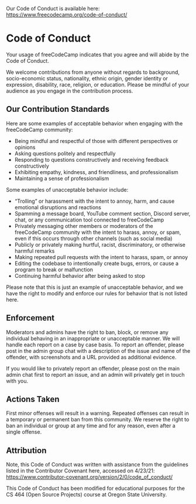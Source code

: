 Our Code of Conduct is available here: <https://www.freecodecamp.org/code-of-conduct/>

# Code of Conduct

Your usage of freeCodeCamp indicates that you agree and will abide by the Code of Conduct.

We welcome contributions from anyone without regards to background, socio-economic status, nationality, ethnic origin, gender identity or expression, disability, race, religion, or education. 
Please be mindful of your audience as you engage in the contribution process. 


## Our Contribution Standards

Here are some examples of acceptable behavior when engaging with the freeCodeCamp community: 

- Being mindful and respectful of those with different perspectives or opinions
- Asking questions politely and respectfully
- Responding to questions constructively and receiving feedback constructively
- Exhibiting empathy, kindness, and friendliness, and professionalism 
- Maintaining a sense of professionalism

Some examples of unacceptable behavior include: 
- “Trolling” or harassment with the intent to annoy, harm, and cause emotional disruptions and reactions
- Spamming a message board, YouTube comment section, Discord server, chat, or any communication tool connected to freeCodeCamp
- Privately messaging other members or moderators of the freeCodeCamp community with the intent to harass, annoy, or spam, even if this occurs through other channels (such as social media)
- Publicly or privately making hurtful, racist, discriminatory, or otherwise harmful remarks
- Making repeated pull requests with the intent to harass, spam, or annoy
- Editing the codebase to intentionally create bugs, errors, or cause a program to break or malfunction
- Continuing harmful behavior after being asked to stop

Please note that this is just an example of unacceptable behavior, and we have the right to modify and enforce our rules for behavior that is not listed here. 


## Enforcement

Moderators and admins have the right to ban, block, or remove any individual behaving in an inappropriate or unacceptable manner. We will handle each report on a case by case basis. 
To report an offender, please post in the admin group chat with a description of the issue and name of the offender, with screenshots and a URL provided as additional evidence. 

If you would like to privately report an offender, please post on the main admin chat first to report an issue, and an admin will privately get in touch with you.

## Actions Taken
First minor offenses will result in a warning. Repeated offenses can result in a temporary or permanent ban from this community. 
We reserve the right to ban an individual or group at any time and for any reason, even after a single offense. 


## Attribution
Note, this Code of Conduct was written with assistance from the guidelines listed in the Contributor Covenant here, accessed on 4/23/21: 
https://www.contributor-covenant.org/version/2/0/code_of_conduct/ 

This Code of Conduct has been modified for educational purposes for the CS 464 (Open Source Projects) course at Oregon State University. 
